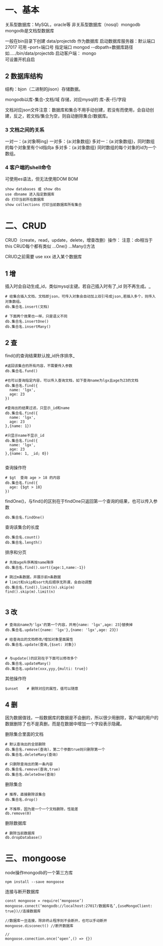# 一、基本

关系型数据库：MySQL，oracle等
非关系型数据库（nosql）mongodb
mongodb是文档型数据库

一般在bin目录下创建 data/projectdb 作为数据库
启动数据库服务器：默认端口27017 可用 –port=端口号 指定端口
mongod --dbpath=数据库路径如…../bin/data/projectdb
启动客户端：
mongo  
可设置开机自启

## 2 数据库结构

结构：bjon（二进制的jison）存储数据。

mongodb以库-集合-文档/域 存储，对应mysql的 库-表-行/字段

文档对应json文件注意：数据库和集合不用手动创建，若没有而使用，会自动创建，反之，若文档/集合为空，则自动删除集合/数据库。

### 3 文档之间的关系

一对一：{a:对象啊ing}
一对多：{a:对象数组}
多对一：{a:对象数组}，同时数组的每个对象里有个id指向a
多对多：{a:对象数组}  同时数组的每个对象的id为一个数组。

### 4 客户端的shell命令

可使用es语法，但无法使用DOM BOM

```
show databases 或 show dbs
use dbname 进入指定数据库
db 打印当前所在数据库
show collections 打印当前数据库所有集合
```

# 二、CRUD

CRUD（create，read，update，delete，增查改删）操作：
注意：db相当于this
CRUD每个都有类似 …One()  …Many()方法

CRUD之前需要 use xxx 进入某个数据库

## 1 增

插入时会自动生成_id，类似mysql主键。若自己插入时有了_id 则不再生成。_

```
# 给集合插入文档，文档即json，可传入对象会自动加上双引号成json,若插入多个，则传入对象数组。
db.集合名.insert(文档) 

# 下面两个效果也一样，只是语义不同
db.集合名.insertOne() 
db.集合名.insertMany()
```

## 2 查

find()的查询结果默认按_id升序排序_

```
#返回该集合的所有内容，不需要传入参数
db.集合名.fund()

#也可以查询指定内容，可以传入查询文档，如下查询name为lgx且age为23的文档
db.集合名.find({
  name: 'lgx',
  age: 23
})

#查询出的结果过滤，只显示_id和name
db.集合名.find({
  name: 'lgx',
  age: 23
},{name: 1})

#只显示name不显示_id
db.集合名.find({
  name: 'lgx',
  age: 23
},{name: 1, _id; 0})
 

```

查询操作符

```
# $gt  查询 age > 18 的内容
db.集合名.find({
  age: {$gt > 18}
})
```



findOne()，与find()的区别在于findOne只返回第一个查询的结果，也可以传入参数

```
db.集合名.findOne() 
```

查询该集合的长度

```
db.集合名.count()
db.集合名.length()
```

排序和分页

```
# 先按age升序再按name降序
db.集合名.find().sort({age:1,name:-1})   

# 跳过m条数据，并展示前n条数据
# limit和skip和sort先后顺序无所谓，会自动调整
db.集合名.find().limit(n).skip(m)   
find().skip(m).limit(n)  


```

## 3 改

```
# 查询出name为'lgx'的第一个内容，并用{name: 'lgx',age: 23}替换掉
db.集合名.update({name: 'lgx'},{name: 'lgx',age: 23})

# 给查询出的文档修改/增加对象里面属性
db.集合名.update(查询,{$set: 对象})  


# 与update()的区别在于下面可以修改多个
db.集合名.updateMany()
db.集合名.update(xxx,yyy,{multi: true})
```

其他操作符

```
$unset    # 删除对应的属性，值可以随意

```



## 4 删

因为数据值钱，一般数据库的数据是不会删的，所以很少用删除，客户端的用户的数据删除了也不是真删，而是在数据中增加一个字段表示隐藏。

删除集合里面的文档

```
# 默认查询出的全部删除
db.集合名.remove(查询)，第二个参数true则只删除第一个
db.集合名.deleteMany(查询)

# 只删除查询出的第一条内容
db.集合名.remove(查询,true)
db.集合名.deleteOne(查询)

```

删除集合

```
# 推荐，直接删除该集合
db.集合名.drop()

# 不推荐，因为是一个一个文档删除，性能差
db.remove(0)
```



删除数据库

```
# 删除当前数据库
db.dropDatabase()
```

# 三、mongoose

node操作mongodb的一个第三方库

```
npm install --save mongoose
```

连接与断开数据库

```
const mongoose = require(‘mongoose’)
mongoose.conect(‘mongodb://localhost:27017/数据库名’,{useMongoClient: true})//连接数据库

//数据库一旦连接，除非终止程序则不会断开，也可以手动断开
mongoose.disconect() //断开数据库

//
mongoose.conection.once(‘open’,() => {})  


```


